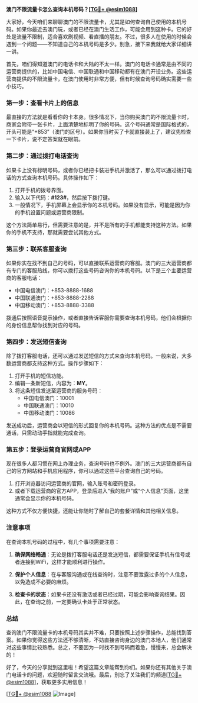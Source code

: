 **澳门不限流量卡怎么查询本机号码？[[TG💪+ @esim1088](https://t.me/s/esim1088)]**

大家好，今天咱们来聊聊澳门的不限流量卡，尤其是如何查询自己使用的本机号码。如果你最近去澳门玩，或者已经在澳门生活工作，可能会用到这种卡。它的好处是流量不限制，适合喜欢刷视频、看直播的朋友。不过，很多人在使用的时候会遇到一个问题——不知道自己的本机号码是多少。别急，接下来我就给大家详细讲一讲。

首先，咱们得知道澳门的电话卡和大陆的不太一样。澳门的电话卡通常是由不同的运营商提供的，比如中国电信、中国联通和中国移动都有在澳门开设业务。这些运营商提供的不限流量卡，在澳门使用时非常方便，但有时候查询号码确实需要一些小技巧。

### **第一步：查看卡片上的信息**
最直接的方法就是看看你的卡本身。很多情况下，当你购买澳门的不限流量卡时，商家会附带一张卡片，上面清楚地标明了你的号码。这个号码通常是国际格式的，开头可能是“+853”（澳门的区号）。如果你当时买了卡就直接装上了，建议先检查一下卡片，说不定答案就在眼前。

### **第二步：通过拨打电话查询**
如果卡上没有标明号码，或者你已经把卡装进手机并激活了，那么可以通过拨打电话的方式查询本机号码。具体操作如下：

1. 打开手机的拨号界面。
2. 输入以下代码：**#123#**，然后按下拨打键。
3. 一般情况下，手机屏幕上会显示你的本机号码。如果没有显示，可能是因为你的手机设置问题或运营商限制。

这个方法简单易行，但需要注意的是，并不是所有的手机都能支持这种方法。如果你的手机不支持，那就需要尝试其他方式。

### **第三步：联系客服查询**
如果你实在找不到自己的号码，可以直接联系运营商的客服。澳门的三大运营商都有专门的客服热线，你可以拨打这些号码咨询你的本机号码。以下是三个主要运营商的客服电话：

- 中国电信澳门：+853-8888-1688
- 中国联通澳门：+853-8888-2288
- 中国移动澳门：+853-8888-3388

拨通后按照语音提示操作，或者直接告诉客服你需要查询本机号码，他们会根据你的身份信息帮你找到对应的号码。

### **第四步：发送短信查询**
除了拨打客服电话，还可以通过发送短信的方式来查询本机号码。一般来说，大多数运营商都支持这种方式。操作步骤如下：

1. 打开手机的短信功能。
2. 编辑一条新短信，内容为：**MY**。
3. 将这条短信发送至运营商的服务号码：
   - 中国电信澳门：10001
   - 中国联通澳门：10010
   - 中国移动澳门：10086

发送成功后，运营商会以短信的形式回复你的本机号码。这种方法的优点是不需要通话，只需动动手指就能完成查询。

### **第五步：登录运营商官网或APP**
现在很多人都习惯在网上办理业务，查询号码也不例外。澳门的三大运营商都有自己的官方网站和手机应用程序，你可以通过这些平台查询自己的号码。

1. 打开浏览器访问运营商的官网，输入账号和密码登录。
2. 或者下载运营商的官方APP，登录后进入“我的账户”或“个人信息”页面，这里通常会显示你的本机号码。

这种方式不仅方便快捷，还能让你随时了解自己的套餐详情和其他相关信息。

### **注意事项**
在查询本机号码的过程中，有几个事项需要注意：

1. **确保网络畅通**：无论是拨打客服电话还是发送短信，都需要保证手机有信号或者连接到WiFi，这样才能顺利进行操作。
   
2. **保护个人信息**：在与客服沟通或在线查询时，注意不要泄露过多的个人信息，以免造成不必要的麻烦。

3. **检查卡的状态**：如果卡还没有激活或者已经过期，可能会影响查询结果。因此，在查询之前，一定要确认卡处于正常状态。

### **总结**
查询澳门不限流量卡的本机号码其实并不难，只要按照上述步骤操作，总能找到答案。如果你觉得这些方法还不够清晰，不妨直接咨询身边的澳门本地人，他们通常对这些事情比较熟悉。总之，不要因为一时找不到号码而着急，慢慢来，总会解决的！

好了，今天的分享就到这里啦！希望这篇文章能帮到你们。如果你还有其他关于澳门电话卡的问题，欢迎随时留言交流哦。最后，别忘了关注我们的频道[[TG💪+ @esim1088](https://t.me/s/esim1088)]，获取更多实用信息！

[[TG💪+ @esim1088](https://t.me/s/esim1088) ![Image](https://i.postimg.cc/4NQfJmqS/Snipaste-2025-05-13-00-14-12.png)]